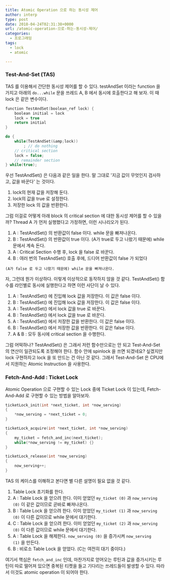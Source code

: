 ```yaml
---
title: Atomic Operation 으로 하는 동시성 제어
author: interp
type: post
date: 2018-04-24T02:31:38+0000
url: /atomic-operation-으로-하는-동시성-제어/
categories:
  - 프로그래밍
tags:
  - lock
  - atomic

---
```

### Test-And-Set (TAS)

TAS 를 이용해서 간단한 동시성 제어를 할 수 있다. testAndSet 이라는 function 을 가지고 아래의 `do...while` 문을 쓰레드 A, B 에서 동시에 호출한다고 해 보자. 이 때 lock 은 같은 변수이다.

```cpp
function TestAndSet(boolean_ref lock) {
    boolean initial = lock
    lock = true
    return initial
}

do {
    while(TestAndSet(&amp;lock))
        ; // do nothing
    // critical section
    lock = false;
    // remainder section
} while(true);
```

우선 TestAndSet() 은 다음과 같은 일을 한다. 말 그대로 '지금 값이 무엇인지 검사하고, 값을 바꾼다' 는 것이다.

  1. lock의 현재 값을 저장해 둔다.
  2. lock의 값을 true 로 설정한다.
  3. 저장한 lock 의 값을 반환한다.

그럼 이걸로 어떻게 아래 block 의 critical section 에 대한 동시성 제어를 할 수 있을까? Thread A 가 먼저 실행했다고 가정하면, 이런 시나리오가 된다.

  1. A : TestAndSet() 의 반환값이 false 이다. while 문을 빠져나온다.
  2. B : TestAndSet() 의 반환값이 true 이다. (A가 true로 두고 나왔기 때문에) while 문에서 계속 돈다.
  3. A : Critical Section 수행 후, lock 을 false 로 바꾼다.
  4. B : 여러 번의 TestAndSet() 호출 후에, 드디어 반환값이 false 가 되었다
  
    (A가 false 로 두고 나왔기 때문에) while 문을 빠져나온다.

자, 그런데 뭔가 이상하다. 이렇게 이상적으로 동작하지 않을 것 같다. TestAndSet() 함수를 라인별로 동시에 실행한다고 하면 이런 사단이 날 수 있다.

  1. A : TestAndSet() 에 진입해 lock 값을 저장한다. 이 값은 false 이다.
  2. B : TestAndSet() 에 진입해 lock 값을 저장한다. 이 값은 false 이다.
  3. A : TestAndSet() 에서 lock 값을 true 로 바꾼다.
  4. B : TestAndSet() 에서 lock 값을 true 로 바꾼다.
  5. A : TestAndSet() 에서 저장한 값을 반환한다. 이 값은 false 이다.
  6. B : TestAndSet() 에서 저장한 값을 반환한다. 이 값은 false 이다.
  7. A & B : 모두 동시에 critical section 을 수행한다.

그럼 어떡하나? TestAndSet() 은 그래서 저런 함수만으로는 안 되고 Test-And-Set 의 연산이 일관되도록 조정해야 한다. 함수 안에 spinlock 을 쓰면 되겠네요? 싶겠지만 lock 구현하자고 lock 을 또 만드는 건 아닌 것 같다. 그래서 Test-And-Set 은 CPU에서 지원하는 Atomic Instruction 을 사용한다.

### Fetch-And-Add : Ticket Lock

Atomic Operation 으로 구현할 수 있는 Lock 중에 Ticket Lock 이 있는데, Fetch-And-Add 로 구현할 수 있는 방법을 알아보자.

```cpp
ticketLock_init(int *next_ticket, int *now_serving)
{
    *now_serving = *next_ticket = 0;
}

ticketLock_acquire(int *next_ticket, int *now_serving)
{
    my_ticket = fetch_and_inc(next_ticket);
    while(*now_serving != my_ticket) {}
}

ticketLock_release(int *now_serving)
{
    now_serving++;
}

```

TAS 의 케이스를 이해하고 본다면 별 다른 설명이 필요 없을 것 같다.

  1. Table Lock 초기화를 한다.
  2. A : Table Lock 을 얻으려 한다. 이미 얻었던 `my_ticket (0)` 과 `now_serving (0)` 이 같은 값이므로 곧바로 빠져나온다.
  3. B : Table Lock 을 얻으려 한다. 이미 얻었던 `my_ticket (1)` 과 `now_serving (0)` 이 다른 값이므로 while 문에서 대기한다.
  4. C : Table Lock 을 얻으려 한다. 이미 얻었던 `my_ticket (2)` 과 `now_serving (0)` 이 다른 값이므로 while 문에서 대기한다.
  5. A : Table Lock 을 해제한다. `now_serving (0)` 을 증가시켜 `now_serving (1)` 을 만든다.
  6. B : 비로소 Table Lock 을 얻었다. (C는 여전히 대기 중이다.)

여기서 핵심은 `fetch_and_inc` 인데, 마찬가지로 얻어오는 루틴과 값을 증가시키는 루틴이 따로 떨어져 있으면 중복된 티켓을 들고 기다리는 쓰레드들이 발생할 수 있다. 따라서 이것도 atomic operation 이 되어야 한다.

